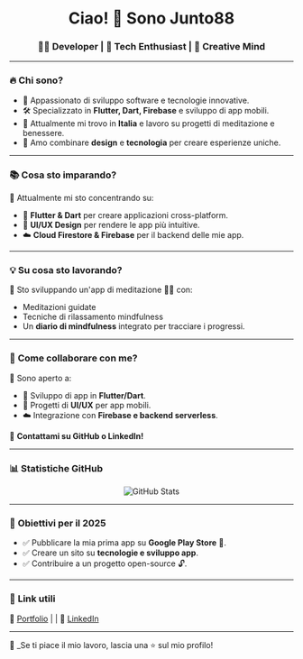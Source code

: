<h1 align="center">Ciao! 👋 Sono Junto88</h1>
<h3 align="center">👨‍💻 Developer | 🚀 Tech Enthusiast | 🎨 Creative Mind</h3>

---

### 🔥 **Chi sono?**
- 🎯 Appassionato di sviluppo software e tecnologie innovative.
- 🛠️ Specializzato in **Flutter, Dart, Firebase** e sviluppo di app mobili.
- 📍 Attualmente mi trovo in **Italia** e lavoro su progetti di meditazione e benessere.
- 🎨 Amo combinare **design** e **tecnologia** per creare esperienze uniche.

---

### 📚 **Cosa sto imparando?**
📌 Attualmente mi sto concentrando su:
- 📱 **Flutter & Dart** per creare applicazioni cross-platform.
- 🎨 **UI/UX Design** per rendere le app più intuitive.
- ☁️ **Cloud Firestore & Firebase** per il backend delle mie app.

---

### 💡 **Su cosa sto lavorando?**
🔧 Sto sviluppando un'app di meditazione  🧘‍♂️ con:
- Meditazioni guidate  
- Tecniche di rilassamento mindfulness
- Un **diario di mindfulness** integrato per tracciare i progressi.

---

### 🤝 **Come collaborare con me?**
💬 Sono aperto a:
- 📱 Sviluppo di app in **Flutter/Dart**.
- 🎨 Progetti di **UI/UX** per app mobili.
- ☁️ Integrazione con **Firebase e backend serverless**.

📩 **Contattami su GitHub o LinkedIn!**

---

### 📊 **Statistiche GitHub**
<p align="center">
  <img src="https://github-readme-stats.vercel.app/api?username=junto88&show_icons=true&theme=dracula" alt="GitHub Stats" />
</p>

---

### 🎯 **Obiettivi per il 2025**
- ✅ Pubblicare la mia prima app su **Google Play Store** 📱.
- ✅ Creare un sito su **tecnologie e sviluppo app**.
- ✅ Contribuire a un progetto open-source 🔓.

---

### 🚀 **Link utili**
📌 [Portfolio](#) | | 💼 [LinkedIn]([#](https://www.linkedin.com/in/antonio-mazzaro-180570333/))

---
🚀 _Se ti piace il mio lavoro, lascia una ⭐ sul mio profilo!
